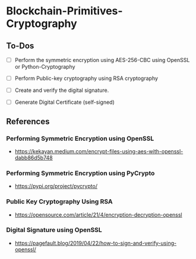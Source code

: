 # Blockchain-Primitives-Cryptography

## To-Dos

- [ ] Perform the symmetric encryption using AES-256-CBC using OpenSSL or Python-Cryptography
- [ ] Perform Public-key cryptography using RSA cryptography
- [ ] Create and verify the digital signature.
- [ ] Generate Digital Certificate (self-signed)


## References

### Performing Symmetric Encryption using OpenSSL

- https://kekayan.medium.com/encrypt-files-using-aes-with-openssl-dabb86d5b748

### Performing Symmetric Encryption using PyCrypto

- https://pypi.org/project/pycrypto/

### Public Key Cryptography Using RSA

- https://opensource.com/article/21/4/encryption-decryption-openssl

### Digital Signature using OpenSSL

- https://pagefault.blog/2019/04/22/how-to-sign-and-verify-using-openssl/


